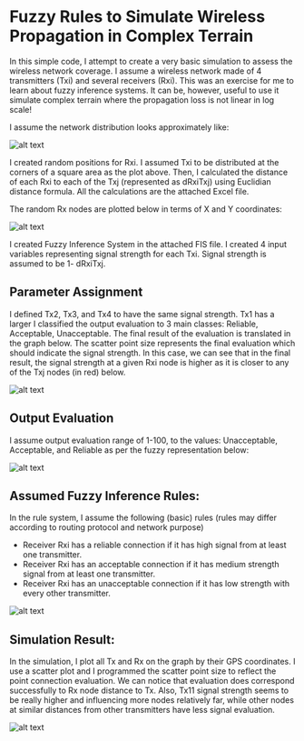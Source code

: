 # Fuzzy Rules to Simulate Wireless Propagation in Complex Terrain

In this simple code, I attempt to create a very basic simulation to assess the wireless network coverage. I assume a wireless network made of 4 transmitters (Txi) and several receivers (Rxi). This was an exercise for me to learn about fuzzy inference systems. It can be, however, useful to use it simulate complex terrain where the propagation loss is not linear in log scale!

I assume the network distribution looks approximately like:

![alt text](https://4.bp.blogspot.com/-NCbFjTTZ16Q/WRMEpAijcxI/AAAAAAAAA5Q/57mhei6-R4EdgG8c6LxmGB7Wp6SuKhfjACEw/s400/1.PNG)

I created random positions for Rxi. I assumed Txi to be distributed at the corners of a square area as the plot above. Then, I calculated the distance of each Rxi to each of the Txj (represented as dRxiTxj) using Euclidian distance formula. All the calculations are the attached Excel file.

The random Rx nodes are plotted below in terms of X and Y coordinates: 

![alt text](https://3.bp.blogspot.com/-8naX6TJDsmA/WRMEpBEqMEI/AAAAAAAAA5I/dzCwc76Q3ZM6r-2xMGpgBZesMjrHsCqRACEw/s1600/2.PNG)

I created Fuzzy Inference System in the attached FIS file. I created 4 input variables representing signal strength for each Txi. Signal strength is assumed to be 1- dRxiTxj.
## Parameter Assignment

I defined Tx2, Tx3, and Tx4 to have the same signal strength. Tx1 has a larger
I classified the output evaluation to 3 main classes: Reliable, Acceptable, Unacceptable. The final result of the evaluation is translated in the graph below. The scatter point size represents the final evaluation which should indicate the signal strength. In this case, we can see that in the final result, the signal strength at a given Rxi node is higher as it is closer to any of the Txj nodes (in red) below.   

![alt text](https://1.bp.blogspot.com/-I6l3ID_TVeA/WRMEpPrkjKI/AAAAAAAAA5M/VHF_crHkyPQMy2RwxouFl64k81sm13o1ACEw/s640/3.PNG)
## Output Evaluation
I assume output evaluation range of 1-100, to the values: Unacceptable, Acceptable, and Reliable as per the fuzzy representation below:

![alt text](https://2.bp.blogspot.com/-LfaWKz6oD9E/WRMEpeXeSuI/AAAAAAAAA5U/0rNd4NmBD-EbDdRmQQmFRn3lHuDKJDAmgCEw/s400/4.PNG)

## Assumed Fuzzy Inference Rules:
 In the rule system, I assume the following (basic) rules (rules may differ according to routing protocol and network purpose)
 
+ Receiver Rxi has a reliable connection if it has high signal from at least one transmitter.
+ Receiver Rxi has an acceptable connection if it has medium strength signal from at least one transmitter.
+ Receiver Rxi has an unacceptable connection if it has low strength with every other transmitter.

![alt text](https://2.bp.blogspot.com/-SL7rYVLpC84/WRMEpqAj9qI/AAAAAAAAA5g/oW1th8WfuRsleulCsFBntWGToHW-gGTNACEw/s640/5.PNG)

## Simulation Result:

In the simulation, I plot all Tx and Rx on the graph by their GPS coordinates. I use a scatter plot and I programmed the scatter point size to reflect the point connection evaluation. We can notice that evaluation does correspond successfully to Rx node distance to Tx. Also, Tx11  signal strength seems to be really higher and influencing more nodes relatively far, while other nodes at similar distances from other transmitters have less signal evaluation.

![alt text](https://1.bp.blogspot.com/-A1Ddye1ROHE/WRMEppb0eTI/AAAAAAAAA5g/muN4ofAeXNEfNHhJuEnBguCD3Z-JsAznwCEw/s640/6.PNG)

